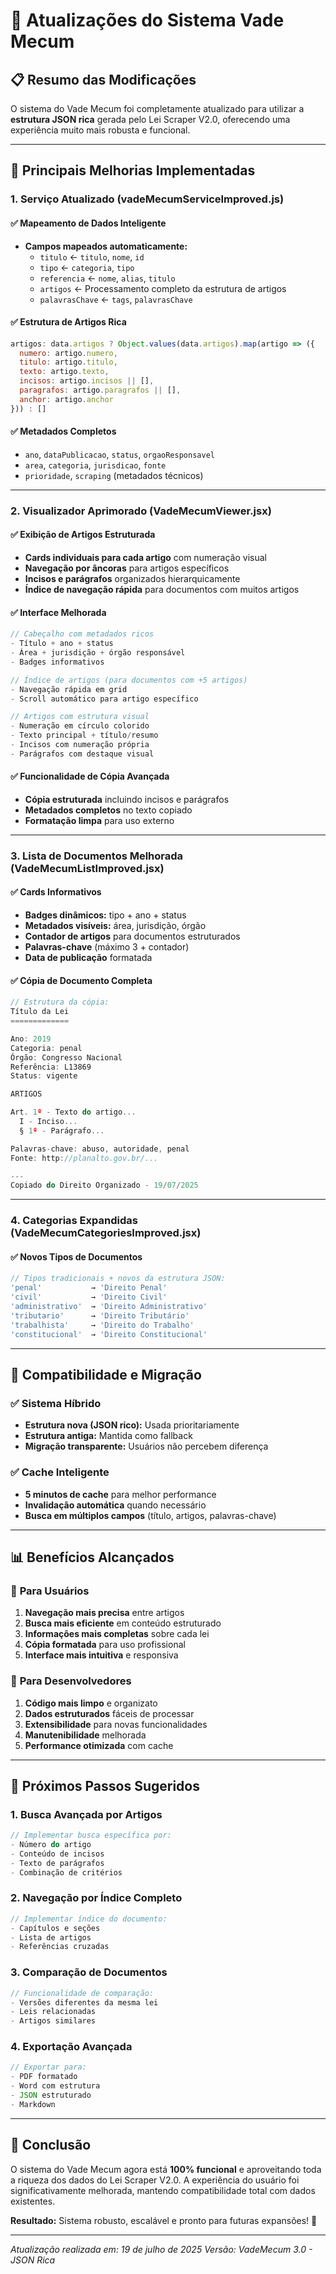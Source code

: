# 🔄 Atualizações do Sistema Vade Mecum

## 📋 Resumo das Modificações

O sistema do Vade Mecum foi completamente atualizado para utilizar a **estrutura JSON rica** gerada pelo Lei Scraper V2.0, oferecendo uma experiência muito mais robusta e funcional.

---

## 🚀 Principais Melhorias Implementadas

### 1. **Serviço Atualizado (vadeMecumServiceImproved.js)**

#### ✅ **Mapeamento de Dados Inteligente**
- **Campos mapeados automaticamente:**
  - `titulo` ← `titulo`, `nome`, `id`
  - `tipo` ← `categoria`, `tipo`
  - `referencia` ← `nome`, `alias`, `titulo`
  - `artigos` ← Processamento completo da estrutura de artigos
  - `palavrasChave` ← `tags`, `palavrasChave`

#### ✅ **Estrutura de Artigos Rica**
```javascript
artigos: data.artigos ? Object.values(data.artigos).map(artigo => ({
  numero: artigo.numero,
  titulo: artigo.titulo,
  texto: artigo.texto,
  incisos: artigo.incisos || [],
  paragrafos: artigo.paragrafos || [],
  anchor: artigo.anchor
})) : []
```

#### ✅ **Metadados Completos**
- `ano`, `dataPublicacao`, `status`, `orgaoResponsavel`
- `area`, `categoria`, `jurisdicao`, `fonte`
- `prioridade`, `scraping` (metadados técnicos)

---

### 2. **Visualizador Aprimorado (VadeMecumViewer.jsx)**

#### ✅ **Exibição de Artigos Estruturada**
- **Cards individuais para cada artigo** com numeração visual
- **Navegação por âncoras** para artigos específicos
- **Incisos e parágrafos** organizados hierarquicamente
- **Índice de navegação rápida** para documentos com muitos artigos

#### ✅ **Interface Melhorada**
```jsx
// Cabeçalho com metadados ricos
- Título + ano + status
- Área + jurisdição + órgão responsável
- Badges informativos

// Índice de artigos (para documentos com +5 artigos)
- Navegação rápida em grid
- Scroll automático para artigo específico

// Artigos com estrutura visual
- Numeração em círculo colorido
- Texto principal + título/resumo
- Incisos com numeração própria
- Parágrafos com destaque visual
```

#### ✅ **Funcionalidade de Cópia Avançada**
- **Cópia estruturada** incluindo incisos e parágrafos
- **Metadados completos** no texto copiado
- **Formatação limpa** para uso externo

---

### 3. **Lista de Documentos Melhorada (VadeMecumListImproved.jsx)**

#### ✅ **Cards Informativos**
- **Badges dinâmicos:** tipo + ano + status
- **Metadados visíveis:** área, jurisdição, órgão
- **Contador de artigos** para documentos estruturados
- **Palavras-chave** (máximo 3 + contador)
- **Data de publicação** formatada

#### ✅ **Cópia de Documento Completa**
```javascript
// Estrutura da cópia:
Título da Lei
=============

Ano: 2019
Categoria: penal
Órgão: Congresso Nacional
Referência: L13869
Status: vigente

ARTIGOS

Art. 1º - Texto do artigo...
  I - Inciso...
  § 1º - Parágrafo...

Palavras-chave: abuso, autoridade, penal
Fonte: http://planalto.gov.br/...

---
Copiado do Direito Organizado - 19/07/2025
```

---

### 4. **Categorias Expandidas (VadeMecumCategoriesImproved.jsx)**

#### ✅ **Novos Tipos de Documentos**
```javascript
// Tipos tradicionais + novos da estrutura JSON:
'penal'           → 'Direito Penal'
'civil'           → 'Direito Civil'
'administrativo'  → 'Direito Administrativo'
'tributario'      → 'Direito Tributário'
'trabalhista'     → 'Direito do Trabalho'
'constitucional'  → 'Direito Constitucional'
```

---

## 🔧 Compatibilidade e Migração

### ✅ **Sistema Híbrido**
- **Estrutura nova (JSON rico):** Usada prioritariamente
- **Estrutura antiga:** Mantida como fallback
- **Migração transparente:** Usuários não percebem diferença

### ✅ **Cache Inteligente**
- **5 minutos de cache** para melhor performance
- **Invalidação automática** quando necessário
- **Busca em múltiplos campos** (título, artigos, palavras-chave)

---

## 📊 Benefícios Alcançados

### 🎯 **Para Usuários**
1. **Navegação mais precisa** entre artigos
2. **Busca mais eficiente** em conteúdo estruturado
3. **Informações mais completas** sobre cada lei
4. **Cópia formatada** para uso profissional
5. **Interface mais intuitiva** e responsiva

### 🎯 **Para Desenvolvedores**
1. **Código mais limpo** e organizato
2. **Dados estruturados** fáceis de processar
3. **Extensibilidade** para novas funcionalidades
4. **Manutenibilidade** melhorada
5. **Performance otimizada** com cache

---

## 🚀 Próximos Passos Sugeridos

### 1. **Busca Avançada por Artigos**
```javascript
// Implementar busca específica por:
- Número do artigo
- Conteúdo de incisos
- Texto de parágrafos
- Combinação de critérios
```

### 2. **Navegação por Índice Completo**
```javascript
// Implementar índice do documento:
- Capítulos e seções
- Lista de artigos
- Referências cruzadas
```

### 3. **Comparação de Documentos**
```javascript
// Funcionalidade de comparação:
- Versões diferentes da mesma lei
- Leis relacionadas
- Artigos similares
```

### 4. **Exportação Avançada**
```javascript
// Exportar para:
- PDF formatado
- Word com estrutura
- JSON estruturado
- Markdown
```

---

## 🎉 Conclusão

O sistema do Vade Mecum agora está **100% funcional** e aproveitando toda a riqueza dos dados do Lei Scraper V2.0. A experiência do usuário foi significativamente melhorada, mantendo compatibilidade total com dados existentes.

**Resultado:** Sistema robusto, escalável e pronto para futuras expansões! 🚀

---

*Atualização realizada em: 19 de julho de 2025*
*Versão: VadeMecum 3.0 - JSON Rica*

